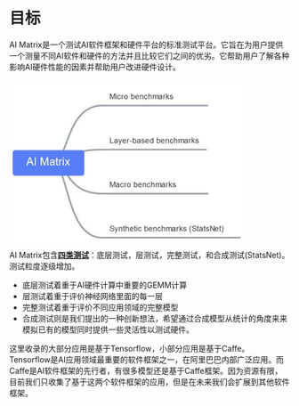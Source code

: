 # 目标  

AI Matrix是一个测试AI软件框架和硬件平台的标准测试平台。它旨在为用户提供一个测量不同AI软件和硬件的方法并且比较它们之间的优劣。它帮助用户了解各种影响AI硬件性能的因素并帮助用户改进硬件设计。  

![img](./structure.jpg)  
AI Matrix包含[**四类测试**](./contents.md)：底层测试，层测试，完整测试，和合成测试(StatsNet)。测试粒度逐级增加。
  - 底层测试着重于AI硬件计算中重要的GEMM计算
  - 层测试着重于评价神经网络里面的每一层
  - 完整测试着重于评价不同应用领域的完整模型
  - 合成测试则是我们提出的一种创新想法，希望通过合成模型从统计的角度来来模拟已有的模型同时提供一些灵活性以测试硬件。

这里收录的大部分应用是基于Tensorflow，小部分应用是基于Caffe。Tensorflow是AI应用领域最重要的软件框架之一，在阿里巴巴内部广泛应用。而Caffe是AI软件框架的先行者，有很多模型还是基于Caffe框架。因为资源有限，目前我们只收集了基于这两个软件框架的应用，但是在未来我们会扩展到其他软件框架。  
